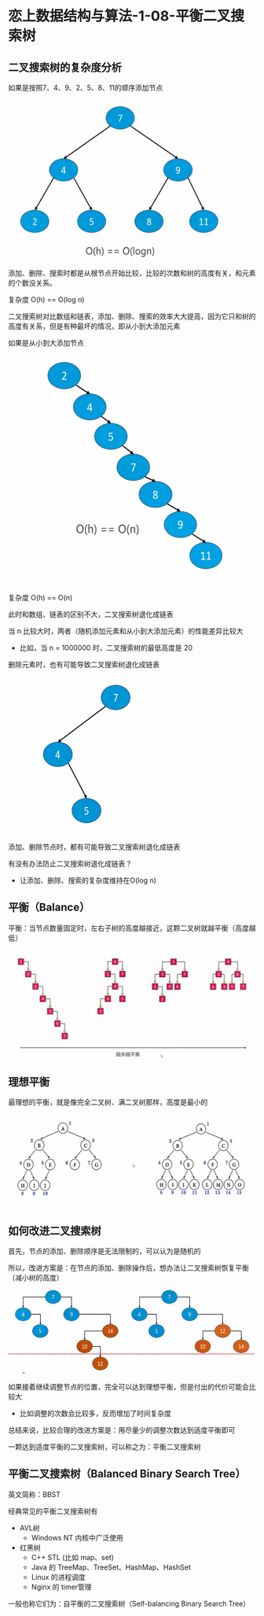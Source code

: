 # 恋上数据结构与算法-1-08-平衡二叉搜索树


## 二叉搜索树的复杂度分析

如果是按照7、4、9、2、5、8、11的顺序添加节点

![二叉搜索树复杂度1](/images/恋上算法与数据结构/1-08-平衡二叉搜索树/20200918-二叉搜索树复杂度1.png)  

添加、删除、搜索时都是从根节点开始比较，比较的次数和树的高度有关，和元素的个数没关系。

复杂度 O(h) == O(log n)

二叉搜索树对比数组和链表，添加、删除、搜索的效率大大提高，因为它只和树的高度有关系，但是有种最坏的情况，即从小到大添加元素

如果是从小到大添加节点

![二叉搜索树复杂度2](/images/恋上算法与数据结构/1-08-平衡二叉搜索树/20200918-二叉搜索树复杂度2.png)  

复杂度 O(h) == O(n)

此时和数组、链表的区别不大，二叉搜索树退化成链表

当 n 比较大时，两者（随机添加元素和从小到大添加元素）的性能差异比较大
- 比如，当 n = 1000000 时，二叉搜索树的最低高度是 20

删除元素时，也有可能导致二叉搜索树退化成链表

![二叉搜索树退化为链表](/images/恋上算法与数据结构/1-08-平衡二叉搜索树/20200918-二叉搜索树退化为链表.png)  

添加、删除节点时，都有可能导致二叉搜索树退化成链表

有没有办法防止二叉搜索树退化成链表？
- 让添加、删除、搜索的复杂度维持在O(log n)

## 平衡（Balance）

平衡：当节点数量固定时，左右子树的高度越接近，这颗二叉树就越平衡（高度越低）

![二叉树的平衡](/images/恋上算法与数据结构/1-08-平衡二叉搜索树/20200918-二叉树的平衡.png)  

## 理想平衡

最理想的平衡，就是像完全二叉树、满二叉树那样，高度是最小的

![二叉树的理想平衡](/images/恋上算法与数据结构/1-08-平衡二叉搜索树/20200918-二叉树的理想平衡.png)  

## 如何改进二叉搜索树

首先，节点的添加、删除顺序是无法限制的，可以认为是随机的

所以，改进方案是：在节点的添加、删除操作后，想办法让二叉搜索树恢复平衡（减小树的高度）

![改进二叉搜索树](/images/恋上算法与数据结构/1-08-平衡二叉搜索树/20200918-改进二叉搜索树.png)  

如果接着继续调整节点的位置，完全可以达到理想平衡，但是付出的代价可能会比较大
- 比如调整的次数会比较多，反而增加了时间复杂度

总结来说，比较合理的改进方案是：用尽量少的调整次数达到适度平衡即可

一颗达到适度平衡的二叉搜索树，可以称之为：平衡二叉搜索树

## 平衡二叉搜索树（Balanced Binary Search Tree）

英文简称：BBST

经典常见的平衡二叉搜索树有
- AVL树
  - Windows NT 内核中广泛使用
- 红黑树
  - C++ STL (比如 map、set)
  - Java 的 TreeMap、TreeSet、HashMap、HashSet
  - Linux 的进程调度
  - Nginx 的 timer管理

一般也称它们为：自平衡的二叉搜索树（Self-balancing Binary Search Tree）

